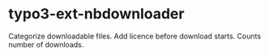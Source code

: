 # typo3-ext-nbdownloader
Categorize downloadable files. Add licence before download starts. Counts number of downloads.

